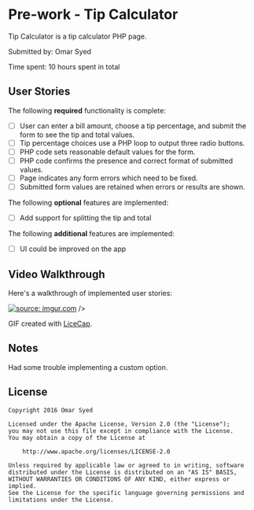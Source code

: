 # Pre-work - Tip Calculator

Tip Calculator is a tip calculator PHP page.

Submitted by: Omar Syed

Time spent: 10 hours spent in total

## User Stories

The following **required** functionality is complete:
* [ ] User can enter a bill amount, choose a tip percentage, and submit the form to see the tip and total values.
* [ ] Tip percentage choices use a PHP loop to output three radio buttons.
* [ ] PHP code sets reasonable default values for the form.
* [ ] PHP code confirms the presence and correct format of submitted values.
* [ ] Page indicates any form errors which need to be fixed.
* [ ] Submitted form values are retained when errors or results are shown.

The following **optional** features are implemented:
* [ ] Add support for splitting the tip and total

The following **additional** features are implemented:

* [ ] UI could be improved on the app 

## Video Walkthrough

Here's a walkthrough of implemented user stories:

<a href="http://imgur.com/JTSUA2D"><img src="http://i.imgur.com/JTSUA2D.gif" title="source: imgur.com" /></a> />

GIF created with [LiceCap](http://www.cockos.com/licecap/).

## Notes
Had some trouble implementing a custom option. 

## License

    Copyright 2016 Omar Syed

    Licensed under the Apache License, Version 2.0 (the "License");
    you may not use this file except in compliance with the License.
    You may obtain a copy of the License at

        http://www.apache.org/licenses/LICENSE-2.0

    Unless required by applicable law or agreed to in writing, software
    distributed under the License is distributed on an "AS IS" BASIS,
    WITHOUT WARRANTIES OR CONDITIONS OF ANY KIND, either express or implied.
    See the License for the specific language governing permissions and
    limitations under the License.
